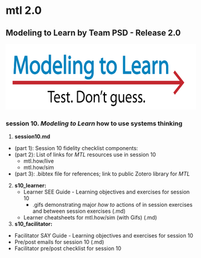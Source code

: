 # mtl 2.0

## Modeling to Learn by Team PSD - Release 2.0

<img src = "https://github.com/lzim/teampsd/blob/master/resources/logos/mtl_testdontguess_sm.png"
     height = "175" width = "650">

### session 10. *Modeling to Learn* how to use **systems thinking**

1. **session10.md**
  - (part 1): Session 10 fidelity checklist components:
  - (part 2): List of links for *MTL* resources use in session 10
    - mtl.how/live
    - mtl.how/sim
  - (part 3): .bibtex file for references; link to public Zotero library for *MTL*
2. **s10_learner:**
   - Learner SEE Guide - Learning objectives and exercises for session 10
     - .gifs demonstrating major *how to* actions of in session exercises and between session exercises (.md)
   - Learner cheatsheets for mtl.how/sim (with Gifs) (.md)
3. **s10_facilitator:**
  - Facilitator SAY Guide - Learning objectives and exercises for session 10
  - Pre/post emails for session 10 (.md)
  - Facilitator pre/post checklist for session 10
